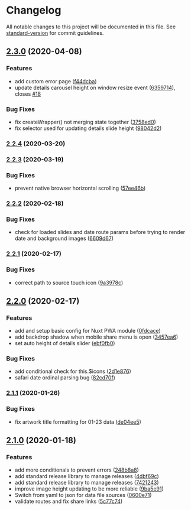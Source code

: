 # Changelog

All notable changes to this project will be documented in this file. See [standard-version](https://github.com/conventional-changelog/standard-version) for commit guidelines.

## [2.3.0](https://github.com/patrickcate/dutch-art-daily/compare/v2.2.4...v2.3.0) (2020-04-08)


### Features

* add custom error page ([f44dcba](https://github.com/patrickcate/dutch-art-daily/commit/f44dcba986003312ba3063d2ad7d46b0b19d25d1))
* update details carousel height on window resize event ([6359714](https://github.com/patrickcate/dutch-art-daily/commit/63597144212e0db591ab48452cad7b34b95b0640)), closes [#18](https://github.com/patrickcate/dutch-art-daily/issues/18)


### Bug Fixes

* fix createWrapper() not merging state together ([3758ed0](https://github.com/patrickcate/dutch-art-daily/commit/3758ed06a55e01af0fc36f4929852f195bab5324))
* fix selector used for updating details slide height ([98042d2](https://github.com/patrickcate/dutch-art-daily/commit/98042d247c6d2c2bbb9e49bc36f52b498aeccc7a))

### [2.2.4](https://github.com/patrickcate/dutch-art-daily/compare/v2.2.3...v2.2.4) (2020-03-20)

### [2.2.3](https://github.com/patrickcate/dutch-art-daily/compare/v2.2.2...v2.2.3) (2020-03-19)


### Bug Fixes

* prevent native browser horizontal scrolling ([57ee46b](https://github.com/patrickcate/dutch-art-daily/commit/57ee46b1be73067aedbcb9daec7f2e07a369a2a7))

### [2.2.2](https://github.com/patrickcate/dutch-art-daily/compare/v2.2.1...v2.2.2) (2020-02-18)


### Bug Fixes

* check for loaded slides and date route params before trying to render date and background images ([6609d67](https://github.com/patrickcate/dutch-art-daily/commit/6609d67911a502ec970808523b7a6019674033fe))

### [2.2.1](https://github.com/patrickcate/dutch-art-daily/compare/v2.2.0...v2.2.1) (2020-02-17)


### Bug Fixes

* correct path to source touch icon ([9a3978c](https://github.com/patrickcate/dutch-art-daily/commit/9a3978c01dfa4f8f3aebb458ec1ebd37c83d84e0))

## [2.2.0](https://github.com/patrickcate/dutch-art-daily/compare/v2.1.1...v2.2.0) (2020-02-17)


### Features

* add and setup basic config for  Nuxt PWA module ([0fdcace](https://github.com/patrickcate/dutch-art-daily/commit/0fdcace32fabd25a39870a02adf2b972e5215ba0))
* add backdrop shadow when mobile share menu is open ([3457ea6](https://github.com/patrickcate/dutch-art-daily/commit/3457ea69c2f7314a997c07270937188b927b3255))
* set auto height of details slider ([ebf0fb0](https://github.com/patrickcate/dutch-art-daily/commit/ebf0fb0c4d6aad06fd374d4b70da766731b15d6a))


### Bug Fixes

* add conditional check for this.$icons ([2d1e876](https://github.com/patrickcate/dutch-art-daily/commit/2d1e876cbba8f225af182215f24c3297bb1eac66))
* safari date ordinal parsing bug ([82cd70f](https://github.com/patrickcate/dutch-art-daily/commit/82cd70f402460d82c35decab5ca3aa8097039916))

### [2.1.1](https://github.com/patrickcate/dutch-art-daily/compare/v2.1.0...v2.1.1) (2020-01-26)


### Bug Fixes

* fix artwork title formatting for 01-23 data ([de04ee5](https://github.com/patrickcate/dutch-art-daily/commit/de04ee53b67dd508c40c6d041d6c3b4dcee0eb56))

## [2.1.0](https://github.com/patrickcate/dutch-art-daily/compare/v2.0.3...v2.1.0) (2020-01-18)


### Features

* add more conditionals to prevent errors ([248b8a8](https://github.com/patrickcate/dutch-art-daily/commit/248b8a81dfa77d4191ddfa7e578450bf2aea7b95))
* add standard release library to manage releases ([4dbf69c](https://github.com/patrickcate/dutch-art-daily/commit/4dbf69cf43ed8d1dca85ad193ab53f22529fde5c))
* add standard release library to manage releases ([7421243](https://github.com/patrickcate/dutch-art-daily/commit/7421243aa6385620638b14b30b10eb0178913ded))
* improve image height updating to be more reliable ([9ba5e91](https://github.com/patrickcate/dutch-art-daily/commit/9ba5e91fdde52aaf922f30f8af16ecfc87695694))
* Switch from yaml to json for data file sources ([0600e71](https://github.com/patrickcate/dutch-art-daily/commit/0600e71416ead342fbfc5fb45a2e9a2a30ab053f))
* validate routes and fix share links ([5c77c74](https://github.com/patrickcate/dutch-art-daily/commit/5c77c74641eb5a185d6d338bce3654aff3556c6a))
